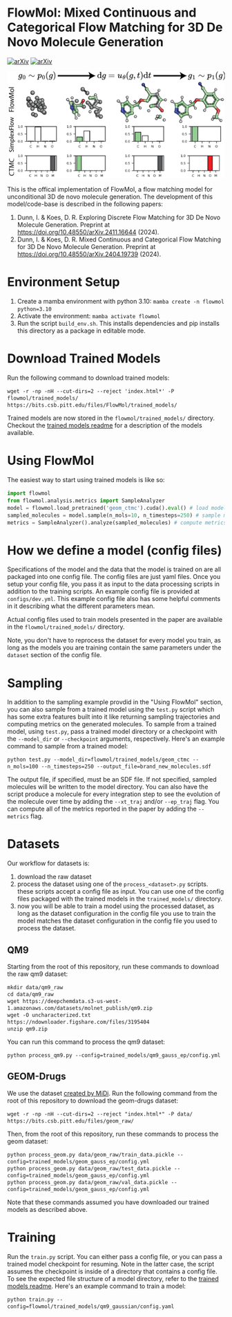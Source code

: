 # FlowMol: Mixed Continuous and Categorical Flow Matching for 3D De Novo Molecule Generation

[![arXiv](https://img.shields.io/badge/arXiv-1234.56789-b31b1b.svg?style=flat)](https://arxiv.org/abs/2411.16644)
[![arXiv](https://img.shields.io/badge/arXiv-1234.56789-b31b1b.svg?style=flat)](https://arxiv.org/abs/2404.19739)

![Image](figures/ga.png)

This is the offical implementation of FlowMol, a flow matching model for unconditional 3D de novo molecule generation. The development of this model/code-base is described in the following papers:
1. Dunn, I. & Koes, D. R. Exploring Discrete Flow Matching for 3D De Novo Molecule Generation. Preprint at https://doi.org/10.48550/arXiv.2411.16644 (2024).
2. Dunn, I. & Koes, D. R. Mixed Continuous and Categorical Flow Matching for 3D De Novo Molecule Generation. Preprint at https://doi.org/10.48550/arXiv.2404.19739 (2024).

# Environment Setup

1. Create a mamba environment with python 3.10: `mamba create -n flowmol python=3.10`
2. Activate the environment: `mamba activate flowmol`
3. Run the script `build_env.sh`. This installs dependencies and pip installs this directory as a package in editable mode.

# Download Trained Models

Run the following command to download trained models:

```console
wget -r -np -nH --cut-dirs=2 --reject 'index.html*' -P flowmol/trained_models/ https://bits.csb.pitt.edu/files/FlowMol/trained_models/
```

Trained models are now stored in the  `flowmol/trained_models/` directory. Checkout the [trained models readme](trained_models/readme.md) for a description of the models available. 

# Using FlowMol

The easiest way to start using trained models is like so:

```python
import flowmol
from flowmol.analysis.metrics import SampleAnalyzer
model = flowmol.load_pretrained('geom_ctmc').cuda().eval() # load model
sampled_molecules = model.sample(n_mols=10, n_timesteps=250) # sample molecules
metrics = SampleAnalyzer().analyze(sampled_molecules) # compute metrics on sampled molecules
```

# How we define a model (config files)

Specifications of the model and the data that the model is trained on are all packaged into one config file. The config files are just yaml files. Once you setup your config file, you pass it as input to the data processing scripts in addition to the training scripts. An example config file is provided at `configs/dev.yml`. This example config file also has some helpful comments in it describing what the different parameters mean.

Actual config files used to train models presented in the paper are available in the `flowmol/trained_models/` directory.

Note, you don't have to reprocess the dataset for every model you train, as long as the models you are training contain the same parameters under the `dataset` section of the config file. 


# Sampling
In addition to the sampling example provdid in the "Using FlowMol" section, you can also sample from a trained model using the `test.py` script which has some extra features built into it like returning sampling trajectories and computing metrics on the generated molecules. To sample from a trained model, using `test.py`, pass a trained model directory or a checkpoint with the `--model_dir` or `--checkpoint` arguments, respectively. Here's an example command to sample from a trained model:

```console
python test.py --model_dir=flowmol/trained_models/geom_ctmc --n_mols=100 --n_timesteps=250 --output_file=brand_new_molecules.sdf
```

The output file, if specified, must be an SDF file. If not specified, sampled molecules will be written to the model directory. You can also have the script produce a molecule for every integration step to see the evolution of the molecule over time by adding the `--xt_traj` and/or `--ep_traj` flag. You can compute all of the metrics reported in the paper by adding the `--metrics` flag.

# Datasets

Our workflow for datasets is:
1. download the raw dataset
2. process the dataset using one of the `process_<dataset>.py` scripts. these scripts accept a config file as input. You can use one of the config files packaged with the trained models in the `trained_models/` directory.
3. now you will be able to train a model using the processed dataset, as long as the dataset configuration in the config file you use to train the model matches the dataset configuration in the config file you used to process the dataset.

## QM9

Starting from the root of this repository, run these commands to download the raw qm9 dataset:
```console
mkdir data/qm9_raw
cd data/qm9_raw
wget https://deepchemdata.s3-us-west-1.amazonaws.com/datasets/molnet_publish/qm9.zip
wget -O uncharacterized.txt https://ndownloader.figshare.com/files/3195404
unzip qm9.zip
```

You can run this command to process the qm9 dataset:
```console
python process_qm9.py --config=trained_models/qm9_gauss_ep/config.yml
```

## GEOM-Drugs

We use the dataset [created by MiDi](https://github.com/cvignac/MiDi). Run the following command from the root of this repository to download the geom-drugs dataset:

```console
wget -r -np -nH --cut-dirs=2 --reject "index.html*" -P data/ https://bits.csb.pitt.edu/files/geom_raw/
```

Then, from the root of this repository, run these commands to process the geom dataset:


```console
python process_geom.py data/geom_raw/train_data.pickle --config=trained_models/geom_gauss_ep/config.yml
python process_geom.py data/geom_raw/test_data.pickle --config=trained_models/geom_gauss_ep/config.yml
python process_geom.py data/geom_raw/val_data.pickle --config=trained_models/geom_gauss_ep/config.yml
```

Note that these commands assumed you have downloaded our trained models as described above.

# Training

Run the `train.py` script. You can either pass a config file, or you can pass a trained model checkpoint for resuming. Note in the latter case, the script assumes the checkpoint is inside of a directory that contains a config file. To see the expected file structure of a model directory, refer to the [trained models readme](flowmol/trained_models/readme.md). Here's an example command to train a model:

```console
python train.py --config=flowmol/trained_models/qm9_gaussian/config.yaml
```
